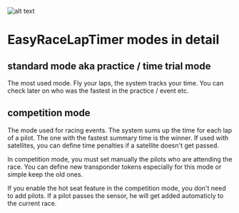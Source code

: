 ![alt text](http://www.easyracelaptimer.com/wp-content/uploads/2016/01/easy_race_lap_timer_logo-1.png "EasyRaceLapTimer")

# EasyRaceLapTimer modes in detail

## standard mode aka practice / time trial mode

The most used mode. Fly your laps, the system tracks your time. You can check later on who was the fastest in the practice / event etc.

## competition mode

The mode used for racing events. The system sums up the time for each lap of a pilot. The one with the fastest summary time is the winner. If used with satellites, you can define time penalties if a satellite doesn't get passed.

In competition mode, you must set manually the pilots who are attending the race. You can define new transponder tokens especially for this mode or simple keep the old ones.

If you enable the hot seat feature in the competition mode, you don't need to add pilots. If a pilot passes the sensor, he will get added automaticly to the current race.
